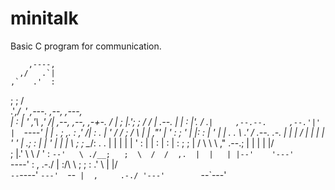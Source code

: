 # minitalk
Basic C program for communication.


        ,----,                                                                   
      ,/   .`|                                                                   
    ,`   .'  :                                                                   
  ;    ;     /                                                                   
.'___,/    ,'     ,---.            ,--,                                   ,---,  
|    :     |     '   ,'\         ,'_ /|   ,--,  ,--,                  ,-+-. /  | 
;    |.';  ;    /   /   |   .--. |  | :   |'. \/ .`|     ,--.--.     ,--.'|'   | 
`----'  |  |   .   ; ,. : ,'_ /| :  . |   '  \/  / ;    /       \   |   |  ,"' | 
    '   :  ;   '   | |: : |  ' | |  . .    \  \.' /    .--.  .-. |  |   | /  | | 
    |   |  '   '   | .; : |  | ' |  | |     \  ;  ;     \__\/: . .  |   | |  | | 
    '   :  |   |   :    | :  | : ;  ; |    / \  \  \    ," .--.; |  |   | |  |/  
    ;   |.'     \   \  /  '  :  `--'   \ ./__;   ;  \  /  /  ,.  |  |   | |--'   
    '---'        `----'   :  ,      .-./ |   :/\  \ ; ;  :   .'   \ |   |/       
                           `--`----'     `---'  `--`  |  ,     .-./ '---'        
                                                       `--`---'                  
